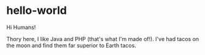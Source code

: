# hello-world

Hi Humans!

Thory here, I like Java and PHP (that's what I'm made of!).
I've had tacos on the moon and find them far superior to Earth tacos.

